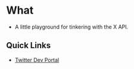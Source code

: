 # What
- A little playground for tinkering with the X API.

## Quick Links
- [Twitter Dev Portal](https://developer.twitter.com/en/portal/dashboard)